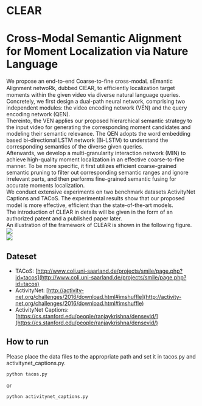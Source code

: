 # CLEAR

Cross-Modal Semantic Alignment for Moment Localization via Nature Language
============================================================================
We propose an end-to-end Coarse-to-fine cross-modaL sEmantic Alignment netwoRk, dubbed ClEAR, to efﬁciently localization target moments within the given video via diverse natural language queries. <br>
Concretely, we first design a dual-path neural network, comprising two independent modules: the video encoding network (VEN) and the query encoding network (QEN). <br>
Thereinto, the VEN applies our proposed hierarchical semantic strategy to the input video for generating the corresponding moment candidates and modeling their semantic relevance. The QEN adopts the word embedding based bi-directional LSTM network (Bi-LSTM) to understand the corresponding semantics of the diverse given queries.<br>
Afterwards, we develop a multi-granularity interaction network (MIN) to achieve high-quality moment localization in an effective coarse-to-fine manner. To be more specific, it first utilizes efficient coarse-grained semantic pruning to filter out corresponding semantic ranges and ignore irrelevant parts, and then performs fine-grained semantic fusing for accurate moments localization.<br>
We conduct extensive experiments on two benchmark datasets ActivityNet Captions and TACoS. The experimental results show that our proposed model is more effective, efﬁcient than the state-of-the-art models.<br>
The introduction of CLEAR in details will be given in the form of an authorized patent and a published paper later.<br>
An illustration of the framework of CLEAR is shown in the following figure.
![](images/example1.png)<br>
![](images/modelforgithub.jpg)

## Dateset

- TACoS: [http://www.coli.uni-saarland.de/projects/smile/page.php?id=tacos](http://www.coli.uni-saarland.de/projects/smile/page.php?id=tacos)
- ActivityNet: [http://activity-net.org/challenges/2016/download.html#imshuffle](http://activity-net.org/challenges/2016/download.html#imshuffle)
- ActivityNet Captions: [https://cs.stanford.edu/people/ranjaykrishna/densevid/](https://cs.stanford.edu/people/ranjaykrishna/densevid/)



## How to run

Please place the data files to the appropriate path and set it in tacos.py and activitynet_captions.py.
```
python tacos.py
```
or
```
python activitynet_captions.py
```



